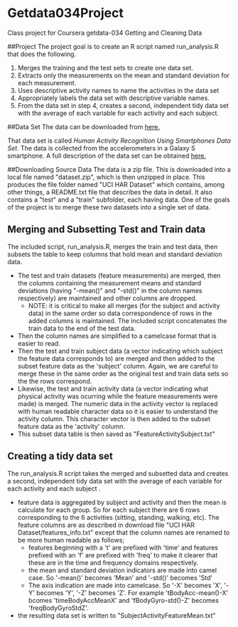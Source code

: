 # Getdata034Project
Class project for Coursera getdata-034 Getting and Cleaning Data

##Project
The project goal is to create an R script named run_analysis.R that does the following. 

1. Merges the training and the test sets to create one data set.
2. Extracts only the measurements on the mean and standard deviation for each measurement. 
3. Uses descriptive activity names to name the activities in the data set
4. Appropriately labels the data set with descriptive variable names. 
5. From the data set in step 4, creates a second, independent tidy data set with the average of each variable for each activity and each subject.

##Data Set
The data can be downloaded from [here.](https://d396qusza40orc.cloudfront.net/getdata%2Fprojectfiles%2FUCI%20HAR%20Dataset.zip)

That data set is called *Human Activity Recognition Using Smartphones Data Set*.  The data is collected from the accelerometers in a Galaxy S smartphone.  A full description of the data set can be obtained [here.](http://archive.ics.uci.edu/ml/datasets/Human+Activity+Recognition+Using+Smartphones)

##Downloading Source Data
The data is a zip file.  This is downloaded into a local file named "dataset.zip", which is then unzipped in place.  This produces the file folder named "UCI HAR Dataset" which contains, among other things, a README.txt file that describes the data in detail.  It also contains a "test" and a "train" subfolder, each having data.  One of the goals of the project is to merge these two datasets into a single set of data.

## Merging and Subsetting Test and Train data
The included script, run_analysis.R, merges the train and test data, then subsets the table to keep columns that hold mean and standard deviation data.

- The test and train datasets (feature measurements) are merged, then the columns containing the measurement means and standard deviations (having "-mean()" and "-std()" in the column names respectively) are maintained and other columns are dropped.  
    - NOTE: it is critical to make all merges (for the subject and activity data) in the same order so data correspondence of rows in the added columns is maintained.  The included script concatenates the train data to the end of the test data.
- Then the column names are simplified to a camelcase format that is easier to read.
- Then the test and train subject data (a vector indicating which subject the feature data corresponds to) are merged and then added to the subset feature data as the 'subject' column.  Again, we are careful to merge these in the same order as the original test and train data sets so the the rows correspond.
- Likewise, the test and train activity data (a vector indicating what physical activity was ocurring while the feature measurements were made) is merged.  The numeric data in the activity vector is replaced with human readable character data so it is easier to understand the activity column.  This character vector is then added to the subset feature data as the 'activity' column.
- This subset data table is then saved as "FeatureActivitySubject.txt"

## Creating a tidy data set
The run_analysis.R script takes the merged and subsetted data and creates a second, independent tidy data set with the average of each variable for each activity and each subject .

- feature data is aggregated by subject and activity and then the mean is calculate for each group.  So for each subject there are 6 rows corresponding to the 6 activities (sitting, standing, walking, etc).  The feature columns are as described in download file "UCI HAR Dataset/features_info.txt" except that the column names are renamed to be more human readable as follows;
    - features beginning with a 't' are prefixed with 'time' and features prefixed with an 'f' are prefixed with 'freq' to make it clearer that these are in the time and frequency domains respectively.
    - the mean and standard deviation indicators are made into camel case.  So '-mean()' becomes 'Mean' and '-std()' becomes 'Std'
    - The axis indication are made into camelcase.  So '-X' becomes 'X', '-Y' becomes 'Y', '-Z' becomes 'Z'.  For example 'tBodyAcc-mean()-X' bcomes 'timeBodyAccMeanX' and 'fBodyGyro-std()-Z' becomes 'freqBodyGyroStdZ'.
- the resulting data set is written to "SubjectActivityFeatureMean.txt"

